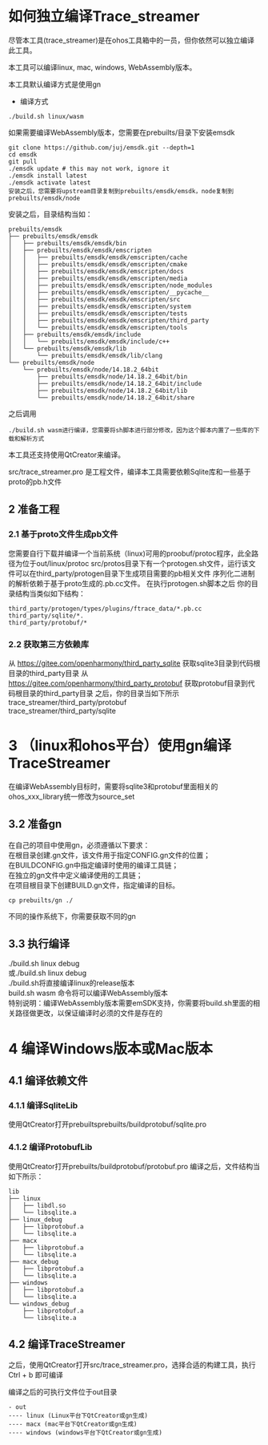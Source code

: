 # 如何独立编译Trace_streamer
尽管本工具(trace_streamer)是在ohos工具箱中的一员，但你依然可以独立编译此工具。

本工具可以编译linux, mac, windows, WebAssembly版本。

本工具默认编译方式是使用gn
+ 编译方式
```
./build.sh linux/wasm
```
如果需要编译WebAssembly版本，您需要在prebuilts/目录下安装emsdk
```
git clone https://github.com/juj/emsdk.git --depth=1
cd emsdk
git pull
./emsdk update # this may not work, ignore it
./emsdk install latest
./emsdk activate latest
安装之后，您需要将upstream目录复制到prebuilts/emsdk/emsdk，node复制到prebuilts/emsdk/node
```
安装之后，目录结构当如：
```
prebuilts/emsdk
├── prebuilts/emsdk/emsdk
│   ├── prebuilts/emsdk/emsdk/bin
│   ├── prebuilts/emsdk/emsdk/emscripten
│   │   ├── prebuilts/emsdk/emsdk/emscripten/cache
│   │   ├── prebuilts/emsdk/emsdk/emscripten/cmake
│   │   ├── prebuilts/emsdk/emsdk/emscripten/docs
│   │   ├── prebuilts/emsdk/emsdk/emscripten/media
│   │   ├── prebuilts/emsdk/emsdk/emscripten/node_modules
│   │   ├── prebuilts/emsdk/emsdk/emscripten/__pycache__
│   │   ├── prebuilts/emsdk/emsdk/emscripten/src
│   │   ├── prebuilts/emsdk/emsdk/emscripten/system
│   │   ├── prebuilts/emsdk/emsdk/emscripten/tests
│   │   ├── prebuilts/emsdk/emsdk/emscripten/third_party
│   │   └── prebuilts/emsdk/emsdk/emscripten/tools
│   ├── prebuilts/emsdk/emsdk/include
│   │   └── prebuilts/emsdk/emsdk/include/c++
│   └── prebuilts/emsdk/emsdk/lib
│       └── prebuilts/emsdk/emsdk/lib/clang
└── prebuilts/emsdk/node
    └── prebuilts/emsdk/node/14.18.2_64bit
        ├── prebuilts/emsdk/node/14.18.2_64bit/bin
        ├── prebuilts/emsdk/node/14.18.2_64bit/include
        ├── prebuilts/emsdk/node/14.18.2_64bit/lib
        └── prebuilts/emsdk/node/14.18.2_64bit/share
```
之后调用
```
./build.sh wasm进行编译，您需要将sh脚本进行部分修改，因为这个脚本内置了一些库的下载和解析方式
```
本工具还支持使用QtCreator来编译。

src/trace_streamer.pro 是工程文件，编译本工具需要依赖Sqlite库和一些基于proto的pb.h文件
## 2 准备工程
### 2.1 基于proto文件生成pb文件
您需要自行下载并编译一个当前系统（linux)可用的proobuf/protoc程序，此全路径为位于out/linux/protoc
src/protos目录下有一个protogen.sh文件，运行该文件可以在third_party/protogen目录下生成项目需要的pb相关文件
序列化二进制的解析依赖于基于proto生成的.pb.cc文件。
在执行protogen.sh脚本之后
你的目录结构当类似如下结构：
```
third_party/protogen/types/plugins/ftrace_data/*.pb.cc
third_party/sqlite/*.
third_party/protobuf/*
```
### 2.2 获取第三方依赖库
从
https://gitee.com/openharmony/third_party_sqlite
获取sqlite3目录到代码根目录的third_party目录 
从
https://gitee.com/openharmony/third_party_protobuf
获取protobuf目录到代码根目录的third_party目录 
之后，你的目录当如下所示  
trace_streamer/third_party/protobuf  
trace_streamer/third_party/sqlite 
# 3 （linux和ohos平台）使用gn编译TraceStreamer 
在编译WebAssembly目标时，需要将sqlite3和protobuf里面相关的ohos_xxx_library统一修改为source_set 
## 3.2 准备gn
在自己的项目中使用gn，必须遵循以下要求：  
在根目录创建.gn文件，该文件用于指定CONFIG.gn文件的位置；  
在BUILDCONFIG.gn中指定编译时使用的编译工具链；  
在独立的gn文件中定义编译使用的工具链；  
在项目根目录下创建BUILD.gn文件，指定编译的目标。  
```
cp prebuilts/gn ./
```
不同的操作系统下，你需要获取不同的gn
## 3.3 执行编译
./build.sh linux debug  
或./build.sh linux debug  
./build.sh将直接编译linux的release版本  
build.sh wasm 命令将可以编译WebAssembly版本  
特别说明：编译WebAssembly版本需要emSDK支持，你需要将build.sh里面的相关路径做更改，以保证编译时必须的文件是存在的
# 4 编译Windows版本或Mac版本
## 4.1 编译依赖文件
### 4.1.1 编译SqliteLib
使用QtCreator打开prebuiltsprebuilts/buildprotobuf/sqlite.pro
### 4.1.2 编译ProtobufLib
使用QtCreator打开prebuilts/buildprotobuf/protobuf.pro
编译之后，文件结构当如下所示：
```
lib
├── linux
│   ├── libdl.so
│   └── libsqlite.a
├── linux_debug
│   ├── libprotobuf.a
│   └── libsqlite.a
├── macx
│   ├── libprotobuf.a
│   └── libsqlite.a
├── macx_debug
│   ├── libprotobuf.a
│   └── libsqlite.a
├── windows
│   ├── libprotobuf.a
│   └── libsqlite.a
└── windows_debug
    ├── libprotobuf.a
    └── libsqlite.a
```
## 4.2 编译TraceStreamer
之后，使用QtCreator打开src/trace_streamer.pro，选择合适的构建工具，执行 Ctrl + b 即可编译

编译之后的可执行文件位于out目录
```
- out
---- linux (Linux平台下QtCreator或gn生成)
---- macx (mac平台下QtCreator或gn生成)
---- windows (windows平台下QtCreator或gn生成)
```